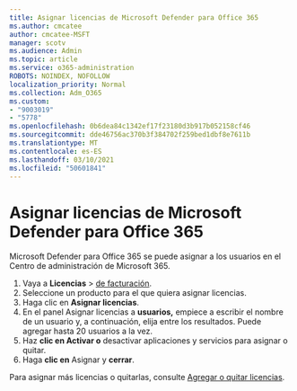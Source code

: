 ```yaml
---
title: Asignar licencias de Microsoft Defender para Office 365
ms.author: cmcatee
author: cmcatee-MSFT
manager: scotv
ms.audience: Admin
ms.topic: article
ms.service: o365-administration
ROBOTS: NOINDEX, NOFOLLOW
localization_priority: Normal
ms.collection: Adm_O365
ms.custom:
- "9003019"
- "5778"
ms.openlocfilehash: 0b6dea84c1342ef17f23180d3b917b052158cf46
ms.sourcegitcommit: dde46756ac370b3f384702f259bed1dbf8e7611b
ms.translationtype: MT
ms.contentlocale: es-ES
ms.lasthandoff: 03/10/2021
ms.locfileid: "50601841"
---
```

# <a name="assign-microsoft-defender-for-office-365-licenses"></a>Asignar licencias de Microsoft Defender para Office 365

Microsoft Defender para Office 365 se puede asignar a los usuarios en el Centro de administración de Microsoft 365.

1. Vaya a **Licencias**  >  [de facturación](https://go.microsoft.com/fwlink/p/?linkid=842264).
2. Seleccione un producto para el que quiera asignar licencias.
3. Haga clic en **Asignar licencias**.
4. En el panel Asignar licencias a **usuarios,**  empiece a escribir el nombre de un usuario y, a continuación, elija entre los resultados. Puede agregar hasta 20 usuarios a la vez.
5. Haz **clic en Activar o**  desactivar aplicaciones y servicios para asignar o quitar.
6. Haga **clic en** Asignar y  **cerrar**.

Para asignar más licencias o quitarlas, consulte [Agregar o quitar licencias](https://docs.microsoft.com/microsoft-365/commerce/licenses/buy-licenses#buy-or-remove-licenses-for-your-business-subscription).